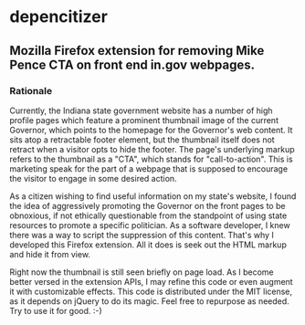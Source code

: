 # depencitizer

## Mozilla Firefox extension for removing Mike Pence CTA on front end in.gov webpages.

### Rationale

Currently, the Indiana state government website has a number of high profile pages
which feature a prominent thumbnail image of the current Governor, which points
to the homepage for the Governor's web content.  It sits atop a retractable footer
element, but the thumbnail itself does not retract when a visitor opts to hide
the footer.  The page's underlying markup refers to the thumbnail as a "CTA", which 
stands for "call-to-action".  This is marketing speak for the part of a webpage
that is supposed to encourage the visitor to engage in some desired action.  

As a citizen wishing to find useful information on my state's website, I found the
idea of aggressively promoting the Governor on the front pages to be obnoxious,
if not ethically questionable from the standpoint of using state resources to promote
a specific politician.  As a software developer, I knew there was a way to script the 
suppression of this content.  That's why I developed this Firefox extension.  All it
does is seek out the HTML markup and hide it from view.

Right now the thumbnail is still seen briefly on page load.  As I become better versed
in the extension APIs, I may refine this code or even augment it with customizable 
effects.  This code is distributed under the MIT license, as it depends on jQuery to
do its magic.  Feel free to repurpose as needed.  Try to use it for good. :-)
